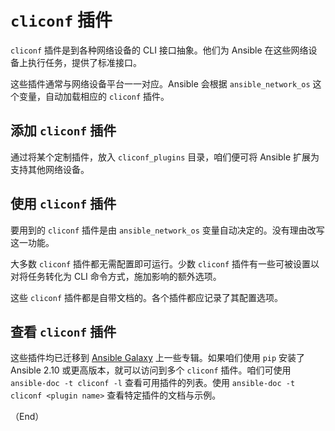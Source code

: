 # `cliconf` 插件

`cliconf` 插件是到各种网络设备的 CLI 接口抽象。他们为 Ansible 在这些网络设备上执行任务，提供了标准接口。

这些插件通常与网络设备平台一一对应。Ansible 会根据 `ansible_network_os` 这个变量，自动加载相应的 `cliconf` 插件。


## 添加 `cliconf` 插件

通过将某个定制插件，放入 `cliconf_plugins` 目录，咱们便可将 Ansible 扩展为支持其他网络设备。


## 使用 `cliconf` 插件

要用到的 `cliconf` 插件是由 `ansible_network_os` 变量自动决定的。没有理由改写这一功能。

大多数 `cliconf` 插件都无需配置即可运行。少数 `cliconf` 插件有一些可被设置以对将任务转化为 CLI 命令方式，施加影响的额外选项。

这些 `cliconf` 插件都是自带文档的。各个插件都应记录了其配置选项。


## 查看 `cliconf` 插件

这些插件均已迁移到 [Ansible Galaxy](https://galaxy.ansible.com/) 上一些专辑。如果咱们使用 `pip` 安装了 Ansible 2.10 或更高版本，就可以访问到多个 `cliconf` 插件。咱们可使用 `ansible-doc -t cliconf -l` 查看可用插件的列表。使用 `ansible-doc -t cliconf <plugin name>` 查看特定插件的文档与示例。


（End）

